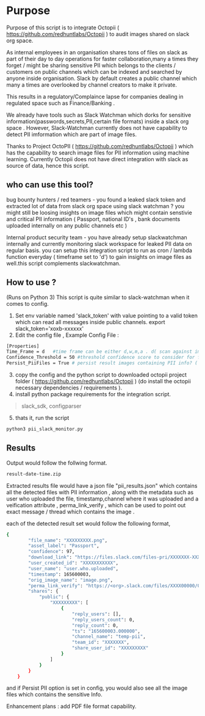 # Purpose
Purpose of this script is to integrate Octopii ( https://github.com/redhuntlabs/Octopii ) to audit images shared on slack org space. 

As internal employees in an organisation shares tons of files on slack as part of their day to day operations for faster collaboration,many a times they forget / might be sharing  sensitive PII which belongs to the clients / customers on public channels which can be indexed and searched by anyone inside organisation. Slack by default creates a public channel which many a times are overlooked by channel creators to make it private.

This results in a regulatory/Complaince lapse for companies dealing in regulated space such as Finance/Banking .

We already have tools such as Slack Watchman which dorks for sensitive information(passwords,secrets,PII,certain file formats) inside a slack org space . However, Slack-Watchman currently does not have capability to detect PII imformation which are part of image files.

Thanks to Project OctoPII ( https://github.com/redhuntlabs/Octopii ) which has the capability to search image files for PII information using machine learning. Currently Octopii does not have direct integration with slack as source of data, hence this script.

## who can use this tool?

bug bounty hunters / red teamers - you found a leaked slack token and extracted lot of data from slack org space using slack watchman ? you might still be loosing insights on image files which might contain senstivie and critical PII information ( Passport, national ID's , bank documents uploaded internally on any public channels etc ) 

Internal product security team - you have already setup slackwatchman internally and currently monitoring slack workspace for leaked PII data on regular basis. you can setup this integration script to run as cron / lambda function everyday ( timeframe set to 'd') to gain insights on image files as well.this script complements slackwatchman.

## How to use ? 
(Runs on Python 3)
This script is quite similar to slack-watchman when it comes to config. 

1. Set env variable named 'slack_token' with value pointing to a valid token which can read all  messages inside public channels.
        export slack_token='xoxb-xxxxxx'
2. Edit the config file ,
Example Config File :

```bash
[Properties]
Time_Frame = d   #time frame can be either d,w,m,a . d( scan against image files which were uploaded from past 24 hours)  , w (uploaded from past week) . m (uploaded from past month) , a (all time)
Confidence_Threshold = 50 #threshold confidence score to consider for final result set, leave at 50 by default . check Octopii documentation to understaind more. you can increase this to 75+ if you want less false positive and also ready to miss out true negatives.
Persist_PiiFiles = True # persist result images containing PII info? ( useful for red teamers / bounty hunters ) option values : False / True
```
3. copy the config and the python script to downloaded octopii project folder ( https://github.com/redhuntlabs/Octopii ) (do install the octopii necessary dependencies / requirements ).
4. install python package requirements for the integration script.
  > slack_sdk,
  > configparser
  
5. thats it, run the script 
  ```bash
  python3 pii_slack_monitor.py
  ```

## Results
Output would follow the follwing format. 
```bash
result-date-time.zip
```
Extracted results file would have a json file "pii_results.json" which contains all the detected files with PII information , along with the metadata such as user who uploaded the file, timestamp,channel where it was uploaded and a veification attribute ,  perma_link_verify , which can be used to point out exact message / thread which contains the image .

each of the detected result set would follow the following format, 

```bash
{
        "file_name": "XXXXXXXXX.png",
        "asset_label": "Passport",
        "confidence": 97,
        "download_link": "https://files.slack.com/files-pri/XXXXXXX-XXXXXXXX/download/image.png",
        "user_created_id": "XXXXXXXXXXX",
        "user_name": "user.who.uploaded",
        "timestamp": 165600003,
        "orig_image_name": "image.png",
        "perma_link_verify": "https://<org>.slack.com/files/XXXX00000/0000XXAXXXXX/image.png",
        "shares": {
            "public": {
                "XXXXXXXXX": [
                    {
                        "reply_users": [],
                        "reply_users_count": 0,
                        "reply_count": 0,
                        "ts": "165600003.000000",
                        "channel_name": "temp-pii",
                        "team_id": "XXXXXXX",
                        "share_user_id": "XXXXXXXXX"
                    }
                ]
            }
        }
    }
```
and if Persist PII option is set in config, you would also see all the image files which contains the sensitive Info.

Enhancement plans : add PDF file format capability.
